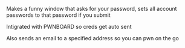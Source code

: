 Makes a funny window that asks for your password, sets all account passwords to that password if you submit

Intigrated with PWNBOARD so creds get auto sent

Also sends an email to a specified address so you can pwn on the go
